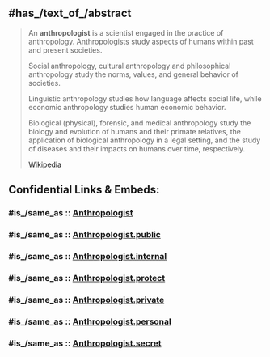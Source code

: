 

## #has_/text_of_/abstract 

> An **anthropologist** is a scientist engaged in the practice of anthropology. 
> Anthropologists study aspects of humans within past and present societies. 
> 
> Social anthropology, cultural anthropology and philosophical anthropology 
> study the norms, values, and general behavior of societies. 
> 
> Linguistic anthropology studies how language affects social life, 
> while economic anthropology studies human economic behavior. 
> 
> Biological (physical), forensic, and medical anthropology 
> study the biology and evolution of humans and their primate relatives, 
> the application of biological anthropology in a legal setting, 
> and the study of diseases and their impacts on humans over time, respectively.
>
> [Wikipedia](https://en.wikipedia.org/wiki/Anthropologist) 


## Confidential Links & Embeds: 

### #is_/same_as :: [Anthropologist](/_Standards/Society/Anthropology/Anthropologist.md) 

### #is_/same_as :: [Anthropologist.public](/_public/Society/Anthropology/Anthropologist.public.md) 

### #is_/same_as :: [Anthropologist.internal](/_internal/Society/Anthropology/Anthropologist.internal.md) 

### #is_/same_as :: [Anthropologist.protect](/_protect/Society/Anthropology/Anthropologist.protect.md) 

### #is_/same_as :: [Anthropologist.private](/_private/Society/Anthropology/Anthropologist.private.md) 

### #is_/same_as :: [Anthropologist.personal](/_personal/Society/Anthropology/Anthropologist.personal.md) 

### #is_/same_as :: [Anthropologist.secret](/_secret/Society/Anthropology/Anthropologist.secret.md)

